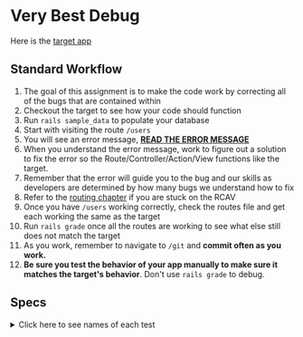 # Very Best Debug

Here is the [target app](http://very-best-debugra.matchthetarget.com/)

## Standard Workflow

  1. The goal of this assignment is to make the code work by correcting all of the bugs that are contained within
  1. Checkout the target to see how your code should function
  1. Run `rails sample_data` to populate your database
  1. Start with visiting the route `/users`
  1. You will see an error message, [**READ THE ERROR MESSAGE**](https://chapters.firstdraft.com/chapters/754#read-the-error-message-rtem)
  1. When you understand the error message, work to figure out a solution to fix the error so the Route/Controller/Action/View functions like the target.
  1. Remember that the error will guide you to the bug and our skills as developers are determined by how many bugs we understand how to fix
  1. Refer to the [routing chapter](https://chapters.firstdraft.com/chapters/772) if you are stuck on the RCAV
  1. Once you have `/users` working correctly, check the routes file and get each working the same as the target
  1. Run `rails grade` once all the routes are working to see what else still does not match the target
 1. As you work, remember to navigate to `/git` and **commit often as you work.**
 1. **Be sure you test the behavior of your app manually to make sure it matches the target's behavior**. Don't use `rails grade` to debug.

## Specs
<details>
  <summary>Click here to see names of each test</summary>

<li>/users has a functional Route Controller Action View </li>

<li>Home page is the same page as the /users page </li>

<li>/users displays each User record in a tr html element </li>

<li>/users displays a link to each User's details page </li>

<li>/users has one form to add a new User </li>

<li>/users has a label with the text 'Username' </li>

<li>/users has a button with the text 'Add user' </li>

<li>/users displays the usernames of all users </li>

<li>/users Add user form creates a user record when the form is submitted </li>

<li>/users Add user form saves the username when submitted </li>

<li>/users Add user form redirects to /users/[USERNAME] page when submitted </li>

<li>/users/[username] has a functional Route Controller Action View </li>

<li>/users/[username] displays the username of the user </li>

<li>/users/[username] has a label for 'Username', with text: 'Username' </li>

<li>/users/[username] has a button with text, 'Update user' </li>

<li>/users/[username] has username prepopulated in an input element </li>

<li>/users/[USERNAME] Update user form updates username when submitted </li>

<li>/users/[USERNAME] Update user form redirects to /users/[USERNAME] page </li>

<li>/venues has a functional Route Controller Action View </li>

<li>/venues has a form </li>

<li>/venues has a label for 'Address' with text: 'Address' </li>

<li>/venues has a label for 'Name' with text: 'Name' </li>

<li>/venues has a label for 'Neighborhood' with text: 'Neighborhood' </li>

<li>/venues has 3 input elements (one for address, name, & neighborhood) </li>

<li>/venues has a button with text 'Add venue' </li>

<li>/venues creates a venue when 'Add venue' form is submitted </li>

<li>/venues saves the name when 'Add venue' form is submitted </li>

<li>/venues saves the address when 'Add venue' form is submitted </li>

<li>/venues 'Add venue' form redirects to /venues/[venue ID] when submitted </li>

<li>/venues/[ID] displays the name of the venue </li>

<li>/venues/[ID] displays the comments that have been made on the venue </li>

<li>/venues/[ID] displays the usernames of the commenters of the venue </li>

<li>/delete_venue/[venue ID] removes a record from the venue table </li>

<li>/delete_venue/[venue ID] redirects to /venues </li>

<li>/venues/[ID] has at least one form </li>

<li>/venues/[ID] has all required forms (Edit venue and New Comment) </li>

<li>/venues/[ID] has a label with text 'Address' </li>

<li>/venues/[ID] has a label with text 'Name' </li>

<li>/venues/[ID] has one textarea for comment </li>

<li>/venues/[ID] has a button with text 'Update venue' </li>

<li>/venues/[ID] 'Update venue' form has address prepopulated in an input element </li>

<li>/venues/[ID] 'Update venue' form has neighborhood prepopulated in an input element </li>

<li>/venues/[ID] 'Update venue' form has name prepopulated in an input element </li>

<li>/venues/[ID] 'Update venue' form updates name when submitted </li>

<li>/venues/[ID] 'Update venue' form updates the venue's address column when submitted </li>

<li>/venues/[ID] 'Update venue' form redirects to the venue's details page when updating venue </li>

<li>/venues/[ID] — Add comment form has a label with text 'Author ID' </li>

<li>/venues/[ID] — Add comment form has a label with text 'Comment' </li>

<li>/venues/[ID] — Add comment form has a textarea for the comment </li>

<li>/venues/[ID] — Add comment form has a button with text 'Add comment' </li>

<li>/venues/[ID] — Add comment form creates a new comment record when submitted </li>

<li>/venues/[ID] — Add comment form redirects to /venues/[ID] when creating new comment </li>

</details>
